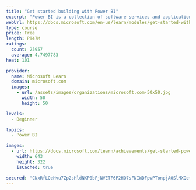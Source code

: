 ```yaml
---
title: "Get started building with Power BI"
excerpt: "Power BI is a collection of software services and applications that let you connect to all sorts of data sources and create compelling visuals and reports. You can benefit from receiving those reports, or you can share them with others inside or outside your organization. Learn the basics of Power BI, how its services and applications work together, and how they can be used to create or experience compelling visuals and analytics based on your data."
webUrl: https://docs.microsoft.com/en-us/learn/modules/get-started-with-power-bi/
type: course
price: Free
length: PT47M
ratings:
  count: 25957
  average: 4.7497783
heat: 101

provider:
  name: Microsoft Learn
  domain: microsoft.com
  images:
    - url: /assets/images/organizations/microsoft.com-50x50.jpg
      width: 50
      height: 50

levels:
  - Beginner

topics:
  - Power BI

images:
  - url: https://docs.microsoft.com/learn/achievements/get-started-power-bi-social.png
    width: 643
    height: 322
    isCached: true

secured: "CNxRfLQeHvu7Zp2sHldNXP0bFjNVETF6P2HO7sFNIWDFpwPTonpjA0SlMXQet1jo118fcu8FIStnDDyZCYYTvF32nwhZxft51VKQfWatEq8VxjlE9X5d2nxdCgn2LN/AB0JxgTeCQZ+Ytn8fT7cx+T8abWd8FD5rGRw6G7jH7JXhjgchYjNmn0MnBxrqe6Uc8axxJcGSsjl9oTgT5lQqAOkCybgCIJ1AxVMfNiI1CqnHkltPLgdp2x0VAUYFAjyABKCdHx8KzAjn1loiAjeNBhuclJxaZ3BahdC1QcjSvCTLemD6fr7SkDmKWlMf/7NQxorNxdM7l6M74TpKAoKIZR0gWmU6wzZjkzFI/PDunZFjSo5kdfz0pHH3ug1PzqLAg763Sy5CGG/rRii65uNtfGlQypuD/R6S4jT5dnqV/i5uUsB1QDzxUAtTCmZiCQRD;KNPkuBP2HTPfkAOV9+bA1g=="
---
```


